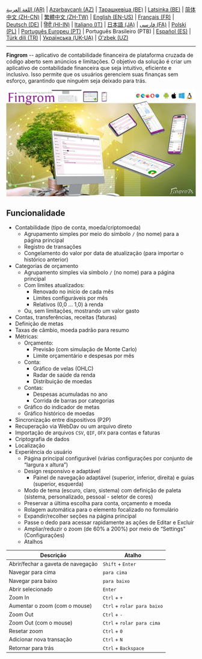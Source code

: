 [اللغة العربية (AR)](./about_ar.md) |
[Azərbaycanlı (AZ)](./about_az.md) |
[Тарашкевіца (BE)](./about_be.md) |
[Latsinka (BE)](./about_be_EU.md) |
[简体中文 (ZH-CN)](./about_zh.md) |
[繁體中文 (ZH-TW)](./about_zh_TW.md) |
[English (EN-US)](./about_en.md) |
[Français (FR)](./about_fr.md) |
[Deutsch (DE)](./about_de.md) |
[हिंदी (HI-IN)](./about_hi.md) |
[Italiano (IT)](./about_it.md) |
[日本語 (JA)](./about_ja.md) |
[فارسی (FA)](./about_fa.md) |
[Polski (PL)](./about_pl.md) |
[Português Europeu (PT)](./about_pt.md) |
Português Brasileiro (PTB) |
[Español (ES)](./about_es.md) |
[Türk dili (TR)](./about_tr.md) |
[Українська (UK-UA)](./about_uk.md) |
[O'zbek (UZ)](./about_uz.md)

---

**Fingrom** -- aplicativo de contabilidade financeira de plataforma cruzada de código aberto sem anúncios e limitações.
O objetivo da solução é criar um aplicativo de contabilidade financeira que seja intuitivo, eficiente e inclusivo. 
Isso permite que os usuários gerenciem suas finanças sem esforço, garantindo que ninguém seja deixado para trás.

[![Assista ao vídeo](../images/presentation_en.png)](https://youtu.be/sNTbpILLsOw)

## Funcionalidade
- Contabilidade (tipo de conta, moeda/criptomoeda)
  - Agrupamento simples por meio do símbolo `/` (no nome) para a página principal
  - Registro de transações
  - Congelamento do valor por data de atualização (para importar o histórico anterior)
- Categorias de orçamento
  - Agrupamento simples via símbolo `/` (no nome) para a página principal
  - Com limites atualizados:
    - Renovado no início de cada mês
    - Limites configuráveis por mês
    - Relativos (0,0 ... 1,0) à renda
  - Ou, sem limitações, mostrando um valor gasto
- Contas, transferências, receitas (faturas)
- Definição de metas
- Taxas de câmbio, moeda padrão para resumo
- Métricas: 
  - Orçamento:
    - Previsão (com simulação de Monte Carlo)
    - Limite orçamentário e despesas por mês
  - Conta:
    - Gráfico de velas (OHLC)
    - Radar de saúde da renda
    - Distribuição de moedas
  - Contas:
    - Despesas acumuladas no ano
    - Corrida de barras por categorias
  - Gráfico do indicador de metas
  - Gráfico histórico de moedas
- Sincronização entre dispositivos (P2P) 
- Recuperação via WebDav ou um arquivo direto
- Importação de arquivos `CSV`, `QIF`, `OFX` para contas e faturas
- Criptografia de dados
- Localização
- Experiência do usuário
  - Página principal configurável (várias configurações por conjunto de “largura x altura”)
  - Design responsivo e adaptável
    - Painel de navegação adaptável (superior, inferior, direita) e guias (superior, esquerda)
  - Modo de tema (escuro, claro, sistema) com definição de paleta (sistema, personalizado, pessoal - seletor de cores)
  - Preservar a última escolha para conta, orçamento e moeda
  - Rolagem automática para o elemento focalizado no formulário
  - Expandir/recolher seções na página principal
  - Passe o dedo para acessar rapidamente as ações de Editar e Excluir
  - Ampliar/reduzir o zoom (de 60% a 200%) por meio de “Settings” (Configurações)
  - Atalhos

| Descrição                           | Atalho                         |
| ----------------------------------- | ------------------------------ |
| Abrir/fechar a gaveta de navegação  | `Shift` + `Enter`              |
| Navegar para cima                   | `para cima`                    |
| Navegar para baixo                  | `para baixo`                   |
| Abrir selecionado                   | `Enter`                        |
| Zoom In                             | `Ctrl` + `+`                   |
| Aumentar o zoom (com o mouse)       | `Ctrl` + `rolar para baixo`    |
| Zoom Out                            | `Ctrl` + `-`                   |
| Zoom Out (com o mouse)              | `Ctrl` + `rolar para cima`     |
| Resetar zoom                        | `Ctrl` + `0`                   |
| Adicionar nova transação            | `Ctrl` + `N`                   |
| Retornar para trás                  | `Ctrl` + `Backspace`           |
<!--
| Editar item selecionado             | `Ctrl` + `E`                   |
| Excluir item selecionado            | `Ctrl` + `D`                   |
-->

